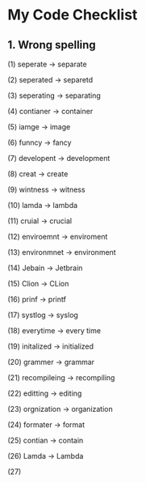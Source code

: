 # My Code Checklist

## 1. Wrong spelling

(1) seperate -> separate

(2) seperated -> separetd

(3) seperating -> separating

(4) contianer -> container

(5) iamge -> image

(6) funncy -> fancy

(7) developent -> development

(8) creat -> create

(9) wintness -> witness

(10) lamda -> lambda

(11) cruial -> crucial

(12) enviroemnt -> enviroment

(13) environmnet -> environment

(14) Jebain -> Jetbrain

(15) Clion -> CLion

(16) prinf -> printf

(17) systlog -> syslog

(18) everytime -> every time

(19) initalized -> initialized

(20) grammer -> grammar

(21) recompileing -> recompiling

(22) editting -> editing

(23) orgnization -> organization

(24) formater -> format

(25) contian -> contain

(26) Lamda -> Lambda

(27) 



